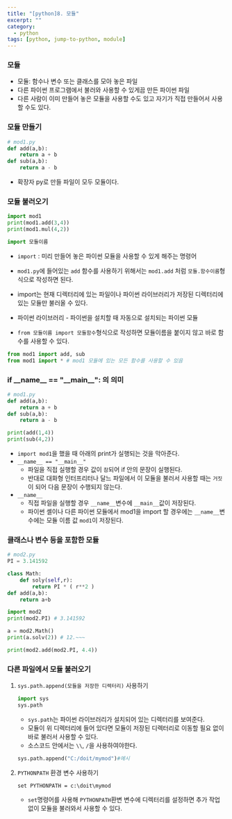 ```yaml
---
title: "[python]8. 모듈"
excerpt: ""
category:
  - python
tags: [python, jump-to-python, module]
---
```


### 모듈 

- 모듈: 함수나 변수 또는 클래스를 모아 놓은 파일
- 다른 파이썬 프로그램에서 불러와 사용할 수 있게끔 만든 파이썬 파일
- 다른 사람이 이미 만들어 놓은 모듈을 사용할 수도 있고 자기가 직접 만들어서 사용할 수도 있다.



### 모듈 만들기

```python
# mod1.py
def add(a,b):
    return a + b
def sub(a,b):
    return a - b
```

- 확장자 py로 만들 파일이 모두 모듈이다.

### 모듈 불러오기

```python
import mod1
print(mod1.add(3,4))
print(mod1.mul(4,2))

import 모듈이름
```

- `import` : 미리 만들어 놓은 파이썬 모듈을 사용할 수 있게 해주는 명령어
- `mod1.py`에 들어있는 `add` 함수를 사용하기 위해서는 `mod1.add` 처럼 `모듈.함수이름`형식으로 작성하면 된다.



- import는 현재 디렉터리에 있는 파일이나 파이썬 라이브러리가 저장된 디렉터리에 있는 모듈만 불러올 수 있다.
- 파이썬 라이브러리 - 파이썬을 설치할 때 자동으로 설치되는 파이썬 모듈
- `from 모듈이름 import 모듈함수`형식으로 작성하면 모듈이름을 붙이지 않고 바로 함수를 사용할 수 있다.

```python
from mod1 import add, sub
from mod1 import * # mod1 모듈에 있는 모든 함수를 사용할 수 있음
```



### if \_\_name\_\_ == "\_\_main\_\_": 의 의미

```python
# mod1.py
def add(a,b):
    return a + b
def sub(a,b):
    return a - b

print(add(1,4))
print(sub(4,2))
```

- `import mod1`을 했을 때 아래의 print가 실행되는 것을 막아준다.
- `__name__ == "__main__"`
  - 파일을 직접 실행할 경우 값이 `참`되어 if 안의 문장이 실행된다.
  - 반대로 대화형 인터프리터나 달느 파일에서 이 모듈을 불러서 사용할 때는 `거짓`이 되어 다음 문장이 수행되지 않는다.
- `__name__`
  - 직접 파일을 실행할 경우 `__name__`변수에 `__main__`값이 저장된다.
  - 파이썬 셸이나 다른 파이썬 모듈에서 mod1을 import 할 경우에는 `__name__`변수에는 모듈 이름 값 `mod1`이 저장된다.



### 클래스나 변수 등을 포함한 모듈

```python
# mod2.py
PI = 3.141592

class Math:
    def soly(self,r):
        return PI * ( r**2 )
def add(a,b):
    return a+b
```

```python
import mod2
print(mod2.PI) # 3.141592

a = mod2.Math()
print(a.solv(2)) # 12.~~~

print(mod2.add(mod2.PI, 4.4))
```



### 다른 파일에서 모듈 불러오기

1. `sys.path.append(모듈을 저장한 디렉터리)` 사용하기

   ```python
   import sys
   sys.path
   ```

   - `sys.path`는 파이썬 라이브러리가 설치되어 있는 디렉터리를 보여준다.
   - 모듈이 위 디렉터리에 들어 있다면 모듈이 저장된 디렉터리로 이동할 필요 없이 바로 불러서 사용할 수 있다.
   - 소스코드 안에서는 `\\`, `/`을 사용하여야한다.

   ```python
   sys.path.append("C:/doit/mymod")#예시
   ```

2. `PYTHONPATH` 환경 변수 사용하기

   ```
   set PYTHONPATH = c:\doit\mymod
   ```

   - `set`명령어를 사용해 `PYTHONPATH`환변 변수에 디렉터리를 설정하면 추가 작업 없이 모듈을 불러와서 사용할 수 있다.